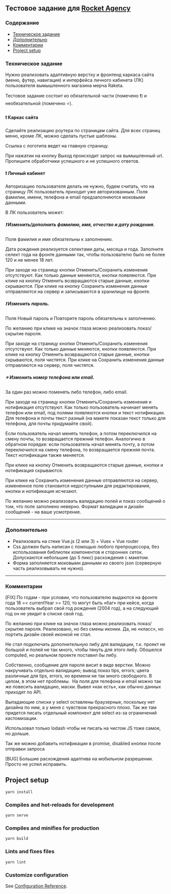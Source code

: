 ## Тестовое задание для [Rocket Agency](https://rttm.agency/ "Rocket Agency")

### Содержание

- [Техническое задание](#техническое-задание)
- [Дополнительно](#дополнительно)
- [Комментарии](#комментарии)
- [Project setup](#project-setup)
  


### Техническое задание
Нужно реализовать адаптивную верстку и фронтенд каркаса сайта (меню, футер, навигация) и интерфейса личного кабинета (ЛК) пользователя вымышленного магазина мерча Raketa.

Тестовое задание состоит из обязательной части (помечено  :heavy_exclamation_mark:) и необязательной (помечено :star:).

#### :heavy_exclamation_mark: Каркас сайта
Сделайте реализацию роутера по страницам сайта. Для всех страниц меню, кроме ЛК, можно сделать пустые шаблоны. 

Ссылка с логотипа ведет на главную страницу.

При нажатии на кнопку Выход  происходит запрос на вымышленный url. Пропишите обработчики успешного и не успешного ответов.

#### :heavy_exclamation_mark: Личный кабинет

Авторизацию пользователя делать не нужно, будем считать, что на страницу ЛК пользователь приходит уже авторизованным. Поля фамилии, имени, телефона и email предзаполняются моковыми данными.


В ЛК пользователь может:

##### :heavy_exclamation_mark: Изменить/дополнить фамилию, имя, отчество и дату рождения. 

Поля фамилия и имя обязательны к заполнению. 

Дата рождения реализуется селектами даты, месяца и года. Заполните селект года на фронте данными так, чтобы пользователю было не более 120 и не менее 18 лет.

При заходе на страницу кнопки Отменить/Сохранить изменения отсутствуют. Как только данные меняются, кнопки появляются. При клике на кнопку Отменить возвращаются старые данные, кнопки скрываются. При клике на кнопку Сохранить изменения данные отправляются на сервер и записываются в хранилище на фронте.

##### :heavy_exclamation_mark:  Изменить пароль.

Поля Новый пароль и Повторите пароль обязательны к заполнению. 

По желанию при клике на значок глаза можно реализовать показ/скрытие пароля.

При заходе на страницу кнопки Отменить/Сохранить изменения отсутствуют. Как только данные меняются, кнопки появляются. При клике на кнопку Отменить возвращаются старые данные, кнопки скрываются, поля чистятся. При клике на Сохранить изменения данные отправляются на сервер, поля чистятся.


##### :star:  Изменить номер телефона или email.

За один раз можно поменять либо телефон, либо email. 

При заходе на страницу кнопки Отменить/Сохранить изменения и нотификация отсутствуют. Как только пользователь начинает менять телефон или email, под полями появляются кнопки и текст нотификации. Для телефона и почты текст разный (на макете показан текст только для телефона, для почты придумайте свой).

Если пользователь начал менять телефон, а потом переключился на смену почты, то возвращается прежний телефон. Аналогично в обратном порядке: если пользователь начал менять почту, а потом переключился на смену телефона, то возвращается прежняя почта. Текст нотификации также меняется. 

При клике на кнопку Отменить возвращаются старые данные, кнопки и нотификация скрываются.

При клике на Сохранить изменения данные отправляются на сервер, измененное поле становится недоступными для редактирования, кнопки и нотификация исчезают.

По желанию можно реализовать валидацию полей и показ сообщений о том, что поле заполнено неверно. Формат валидации и дизайн сообщений - на ваше усмотрение.
 
------------
 
###  Дополнительно
- Реализовать на стеке Vue.js (2 или 3) + Vuex + Vue router
- Css должен быть написан с помощью любого препроцессора, без использования библиотек компонентов и сторонних сеток. Допускаются небольшие (до 5 пикс) расхождения с макетом.
- Форма заполняется моковыми данными из своего json (серверную часть реализовывать не нужно).

------------

### Комментарии

[FIX] По годам - при условии, что пользователю выдаются на фронте года 18 =< currentYear >= 120, то могут быть «баг» при кейсе, когда пользователь выбрал свой год рождения (2004 год), а на следующий год он не увидит в списке свой год.

По желанию при клике на значок глаза можно реализовать показ/скрытие пароля.
Реализовано, но без смены иконки. Да, не «класс», но портить дизайн своей иконкой не стал.

Не стал подключать дополнительную либу для валидации, т.к. проект не большой и полей не так много, чтобы тянуть для этого либу. Обошелся computed, но реальном проекте поставил бы либу.

Собственно, сообщение для пароля висит в виде верстки. Можно накручивать отдельно валидацию; вывод показ tips, errors; цвета различные для tips, errors, но времени не так много свободного. В целом, в этом нет проблемы.  На поля для телефона и email можно так же повесить валидацию, маски. Вывел «как есть», как обычно данных приходят по API.

Выпадающие списки у select оставлены браузерные, поскольку нет дизайна по ним, а у меня с чувством прекрасного плохо. Так же там придется писать отдельный компонент для select из-за ограничений кастомизации.

Использовал только lodash чтобы не писать на чистом JS тоже самое, но дольше.

Так же можно добавить нотификации в promise, disabled кнопки после отправки запроса

[BUG] Большие расхождения адаптива на мобильном разрешении. Просто не успел исправить.


## Project setup

```
yarn install
```

### Compiles and hot-reloads for development

```
yarn serve
```

### Compiles and minifies for production

```
yarn build
```

### Lints and fixes files

```
yarn lint
```

### Customize configuration

See [Configuration Reference](https://cli.vuejs.org/config/).
